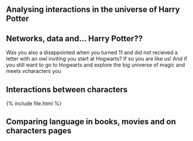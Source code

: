 ## Analysing interactions in the universe of Harry Potter

## Networks, data and... Harry Potter??

Was you also a disappointed when you turned 11 and did not recieved a letter with an owl inviting you start at Hogwarts? If so you are like us! 
And if you still want to go to Hogwarts and explore the big universe of magic and meets vcharacters you 

## Interactions between characters

{% include file.html %}

## Comparing language in books, movies and on characters pages 
